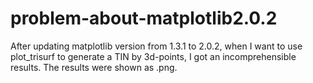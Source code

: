 # problem-about-matplotlib2.0.2
After updating matplotlib version from 1.3.1 to 2.0.2, when I want to use plot_trisurf to generate a TIN by 3d-points, I got an incomprehensible results. 
The results were shown as .png.
